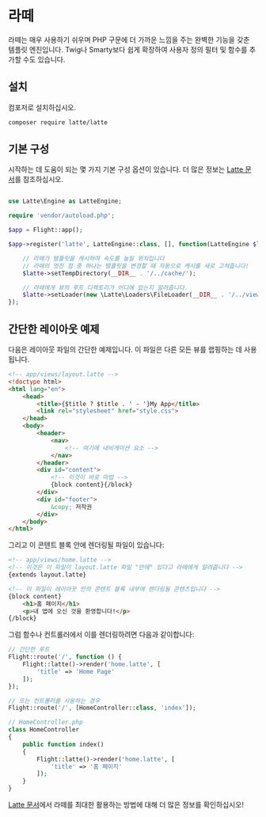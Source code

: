 # 라떼

라떼는 매우 사용하기 쉬우며 PHP 구문에 더 가까운 느낌을 주는 완벽한 기능을 갖춘 템플릿 엔진입니다. Twig나 Smarty보다 쉽게 확장하여 사용자 정의 필터 및 함수를 추가할 수도 있습니다.

## 설치

컴포저로 설치하십시오.

```bash
composer require latte/latte
```

## 기본 구성

시작하는 데 도움이 되는 몇 가지 기본 구성 옵션이 있습니다. 더 많은 정보는 [Latte 문서](https://latte.nette.org/en/guide)를 참조하십시오.

```php

use Latte\Engine as LatteEngine;

require 'vendor/autoload.php';

$app = Flight::app();

$app->register('latte', LatteEngine::class, [], function(LatteEngine $latte) use ($app) {

	// 라떼가 템플릿을 캐시하여 속도를 높일 위치입니다
	// 라떼의 멋진 점 중 하나는 템플릿을 변경할 때 자동으로 캐시를 새로 고쳐줍니다!
	$latte->setTempDirectory(__DIR__ . '/../cache/');

	// 라떼에게 뷰의 루트 디렉토리가 어디에 있는지 알려줍니다.
	$latte->setLoader(new \Latte\Loaders\FileLoader(__DIR__ . '/../views/'));
});
```

## 간단한 레이아웃 예제

다음은 레이아웃 파일의 간단한 예제입니다. 이 파일은 다른 모든 뷰를 랩핑하는 데 사용됩니다.

```html
<!-- app/views/layout.latte -->
<!doctype html>
<html lang="en">
	<head>
		<title>{$title ? $title . ' - '}My App</title>
		<link rel="stylesheet" href="style.css">
	</head>
	<body>
		<header>
			<nav>
				<!-- 여기에 내비게이션 요소 -->
			</nav>
		</header>
		<div id="content">
			<!-- 이것이 바로 마법 -->
			{block content}{/block}
		</div>
		<div id="footer">
			&copy; 저작권
		</div>
	</body>
</html>
```

그리고 이 콘텐트 블록 안에 렌더링될 파일이 있습니다:

```html
<!-- app/views/home.latte -->
<!-- 이것은 이 파일이 layout.latte 파일 "안에" 있다고 라떼에게 알려줍니다 -->
{extends layout.latte}

<!-- 이 파일이 레이아웃 안의 콘텐트 블록 내부에 렌더링될 콘텐츠입니다 -->
{block content}
	<h1>홈 페이지</h1>
	<p>내 앱에 오신 것을 환영합니다!</p>
{/block}
```

그럼 함수나 컨트롤러에서 이를 렌더링하려면 다음과 같이합니다:

```php
// 간단한 루트
Flight::route('/', function () {
	Flight::latte()->render('home.latte', [
		'title' => 'Home Page'
	]);
});

// 또는 컨트롤러를 사용하는 경우
Flight::route('/', [HomeController::class, 'index']);

// HomeController.php
class HomeController
{
	public function index()
	{
		Flight::latte()->render('home.latte', [
			'title' => '홈 페이지'
		]);
	}
}
```

[Latte 문서](https://latte.nette.org/en/guide)에서 라떼를 최대한 활용하는 방법에 대해 더 많은 정보를 확인하십시오!